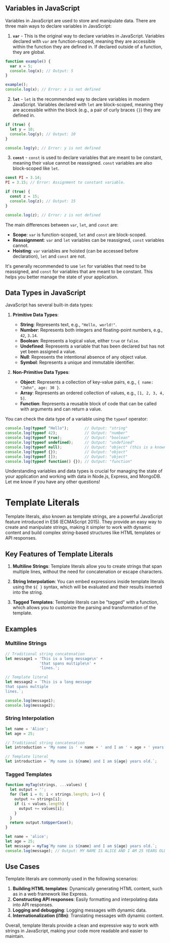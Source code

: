 ## Variables in JavaScript

Variables in JavaScript are used to store and manipulate data. There are three main ways to declare variables in JavaScript:

1. **`var`** - This is the original way to declare variables in JavaScript. Variables declared with `var` are function-scoped, meaning they are accessible within the function they are defined in. If declared outside of a function, they are global.

```javascript
function example() {
  var x = 5;
  console.log(x); // Output: 5
}

example();
console.log(x); // Error: x is not defined
```

2. **`let`** - `let` is the recommended way to declare variables in modern JavaScript. Variables declared with `let` are block-scoped, meaning they are accessible within the block (e.g., a pair of curly braces `{}`) they are defined in.

```javascript
if (true) {
  let y = 10;
  console.log(y); // Output: 10
}

console.log(y); // Error: y is not defined
```

3. **`const`** - `const` is used to declare variables that are meant to be constant, meaning their value cannot be reassigned. `const` variables are also block-scoped like `let`.

```javascript
const PI = 3.14;
PI = 3.15; // Error: Assignment to constant variable.

if (true) {
  const z = 15;
  console.log(z); // Output: 15
}

console.log(z); // Error: z is not defined
```

The main differences between `var`, `let`, and `const` are:
- **Scope**: `var` is function-scoped, `let` and `const` are block-scoped.
- **Reassignment**: `var` and `let` variables can be reassigned, `const` variables cannot.
- **Hoisting**: `var` variables are hoisted (can be accessed before declaration), `let` and `const` are not.

It's generally recommended to use `let` for variables that need to be reassigned, and `const` for variables that are meant to be constant. This helps you better manage the state of your application.

## Data Types in JavaScript

JavaScript has several built-in data types:

1. **Primitive Data Types**:
   - **String**: Represents text, e.g., `"Hello, world!"`.
   - **Number**: Represents both integers and floating-point numbers, e.g., `42`, `3.14`.
   - **Boolean**: Represents a logical value, either `true` or `false`.
   - **Undefined**: Represents a variable that has been declared but has not yet been assigned a value.
   - **Null**: Represents the intentional absence of any object value.
   - **Symbol**: Represents a unique and immutable identifier.

2. **Non-Primitive Data Types**:
   - **Object**: Represents a collection of key-value pairs, e.g., `{ name: "John", age: 30 }`.
   - **Array**: Represents an ordered collection of values, e.g., `[1, 2, 3, 4, 5]`.
   - **Function**: Represents a reusable block of code that can be called with arguments and can return a value.

You can check the data type of a variable using the `typeof` operator:

```javascript
console.log(typeof "Hello");       // Output: "string"
console.log(typeof 42);            // Output: "number"
console.log(typeof true);          // Output: "boolean"
console.log(typeof undefined);     // Output: "undefined"
console.log(typeof null);          // Output: "object" (this is a known bug in JavaScript)
console.log(typeof {});            // Output: "object"
console.log(typeof []);            // Output: "object"
console.log(typeof function() {}); // Output: "function"
```

Understanding variables and data types is crucial for managing the state of your application and working with data in Node.js, Express, and MongoDB. Let me know if you have any other questions!





# Template Literals

Template literals, also known as template strings, are a powerful JavaScript feature introduced in ES6 (ECMAScript 2015). They provide an easy way to create and manipulate strings, making it simpler to work with dynamic content and build complex string-based structures like HTML templates or API responses.

## Key Features of Template Literals

1. **Multiline Strings**: Template literals allow you to create strings that span multiple lines, without the need for concatenation or escape characters.

2. **String Interpolation**: You can embed expressions inside template literals using the `${ }` syntax, which will be evaluated and their results inserted into the string.

3. **Tagged Templates**: Template literals can be "tagged" with a function, which allows you to customize the parsing and transformation of the template.

## Examples

### Multiline Strings

```javascript
// Traditional string concatenation
let message1 = 'This is a long message\n' +
               'that spans multiple\n' +
               'lines.';

// Template literal
let message2 = `This is a long message
that spans multiple
lines.`;

console.log(message1);
console.log(message2);
```

### String Interpolation

```javascript
let name = 'Alice';
let age = 25;

// Traditional string concatenation
let introduction = 'My name is ' + name + ' and I am ' + age + ' years old.';

// Template literal
let introduction = `My name is ${name} and I am ${age} years old.`;
```

### Tagged Templates

```javascript
function myTag(strings, ...values) {
  let output = '';
  for (let i = 0; i < strings.length; i++) {
    output += strings[i];
    if (i < values.length) {
      output += values[i];
    }
  }
  return output.toUpperCase();
}

let name = 'alice';
let age = 25;
let message = myTag`My name is ${name} and I am ${age} years old.`;
console.log(message); // Output: MY NAME IS ALICE AND I AM 25 YEARS OLD.
```

## Use Cases

Template literals are commonly used in the following scenarios:

1. **Building HTML templates**: Dynamically generating HTML content, such as in a web framework like Express.
2. **Constructing API responses**: Easily formatting and interpolating data into API responses.
3. **Logging and debugging**: Logging messages with dynamic data.
4. **Internationalization (i18n)**: Translating messages with dynamic content.

Overall, template literals provide a clean and expressive way to work with strings in JavaScript, making your code more readable and easier to maintain.